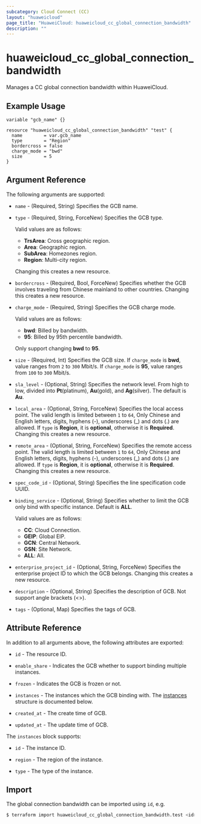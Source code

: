 ```yaml
---
subcategory: Cloud Connect (CC)
layout: "huaweicloud"
page_title: "HuaweiCloud: huaweicloud_cc_global_connection_bandwidth"
description: ""
---
```


# huaweicloud_cc_global_connection_bandwidth

Manages a CC global connection bandwidth within HuaweiCloud.

## Example Usage

```hcl
variable "gcb_name" {}

resource "huaweicloud_cc_global_connection_bandwidth" "test" {
  name        = var.gcb_name
  type        = "Region"
  bordercross = false
  charge_mode = "bwd"
  size        = 5
}
```

## Argument Reference

The following arguments are supported:

* `name` - (Required, String) Specifies the GCB name.

* `type` - (Required, String, ForceNew) Specifies the GCB type.
  
  Valid values are as follows:
  + **TrsArea**: Cross geographic region.
  + **Area**: Geographic region.
  + **SubArea**: Homezones region.
  + **Region**: Multi-city region.

  Changing this creates a new resource.

* `bordercross` - (Required, Bool, ForceNew) Specifies whether the GCB involves traveling from Chinese mainland to other
  countries. Changing this creates a new resource.

* `charge_mode` - (Required, String) Specifies the GCB charge mode.

  Valid values are as follows:
  + **bwd**: Billed by bandwidth.
  + **95**: Billed by 95th percentile bandwidth.

  Only support changing **bwd** to **95**.

* `size` - (Required, Int) Specifies the GCB size. If `charge_mode` is **bwd**, value ranges from `2` to `300` Mbit/s. If
  `charge_mode` is **95**, value ranges from `100` to `300` Mbit/s.

* `sla_level` - (Optional, String) Specifies the network level. From high to low, divided into **Pt**(platinum),
  **Au**(gold), and **Ag**(silver). The default is **Au**.

* `local_area` - (Optional, String, ForceNew) Specifies the local access point. The valid length is limited between `1`
  to `64`, Only Chinese and English letters, digits, hyphens (-), underscores (_) and dots (.) are allowed. If `type` is
  **Region**, it is **optional**, otherwise it is **Required**.
  Changing this creates a new resource.

* `remote_area` - (Optional, String, ForceNew) Specifies the remote access point. The valid length is limited between `1`
  to `64`, Only Chinese and English letters, digits, hyphens (-), underscores (_) and dots (.) are allowed. If `type` is
  **Region**, it is **optional**, otherwise it is **Required**.
  Changing this creates a new resource.

* `spec_code_id` - (Optional, String) Specifies the line specification code UUID.

* `binding_service` - (Optional, String) Specifies whether to limit the GCB only bind with specific instance. Default is
  **ALL**.

  Valid values are as follows:
  + **CC**: Cloud Connection.
  + **GEIP**: Global EIP.
  + **GCN**: Central Network.
  + **GSN**: Site Network.
  + **ALL**: All.

* `enterprise_project_id` - (Optional, String, ForceNew) Specifies the enterprise project ID to which the GCB belongs.
  Changing this creates a new resource.

* `description` - (Optional, String) Specifies the description of GCB. Not support angle brackets (<>).

* `tags` - (Optional, Map) Specifies the tags of GCB.

## Attribute Reference

In addition to all arguments above, the following attributes are exported:

* `id` - The resource ID.

* `enable_share` - Indicates the GCB whether to support binding multiple instances.

* `frozen` - Indicates the GCB is frozen or not.

* `instances` - The instances which the GCB binding with.
  The [instances](#attrblock--instances) structure is documented below.

* `created_at` - The create time of GCB.

* `updated_at` - The update time of GCB.

<a name="attrblock--instances"></a>
The `instances` block supports:

* `id` - The instance ID.

* `region` - The region of the instance.

* `type` - The type of the instance.

## Import

The global connection bandwidth can be imported using `id`, e.g.

```bash
$ terraform import huaweicloud_cc_global_connection_bandwidth.test <id>
```
